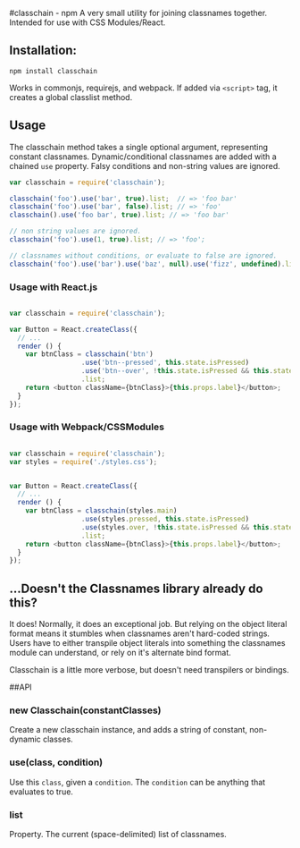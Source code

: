 #classchain - npm
A very small utility for joining classnames together. Intended for use with CSS Modules/React.

## Installation:
```
npm install classchain
```
Works in commonjs, requirejs, and webpack. If added via ```<script>``` tag, it creates a global classlist method.

## Usage
The classchain method takes a single optional argument, representing constant classnames. Dynamic/conditional classnames are added with a chained ```use``` property. Falsy conditions and non-string values are ignored.

```javascript
var classchain = require('classchain');

classchain('foo').use('bar', true).list;  // => 'foo bar'
classchain('foo').use('bar', false).list; // => 'foo'
classchain().use('foo bar', true).list; // => 'foo bar'

// non string values are ignored.
classchain('foo').use(1, true).list; // => 'foo';

// classnames without conditions, or evaluate to false are ignored.
classchain('foo').use('bar').use('baz', null).use('fizz', undefined).list; //=> 'foo'

```

### Usage with React.js

```javascript

var classchain = require('classchain');

var Button = React.createClass({
  // ...
  render () {
    var btnClass = classchain('btn')
                  .use('btn--pressed', this.state.isPressed)
                  .use('btn--over', !this.state.isPressed && this.state.isHovered)
                  .list;
    return <button className={btnClass}>{this.props.label}</button>;
  }
});

```

### Usage with Webpack/CSSModules

```javascript

var classchain = require('classchain');
var styles = require('./styles.css');


var Button = React.createClass({
  // ...
  render () {
    var btnClass = classchain(styles.main)
                  .use(styles.pressed, this.state.isPressed)
                  .use(styles.over, !this.state.isPressed && this.state.isHovered)
                  .list;
    return <button className={btnClass}>{this.props.label}</button>;
  }
});

```


## ...Doesn't the Classnames library already do this?
It does! Normally, it does an exceptional job. But relying on the object literal format means it stumbles when classnames aren't hard-coded strings. Users have to either transpile object literals into something the classnames module can understand, or rely on it's alternate bind format.

Classchain is a little more verbose, but doesn't need transpilers or bindings.

##API

### new Classchain(constantClasses)
Create a new classchain instance, and adds a string of constant, non-dynamic classes.

### use(class, condition)
Use this ```class```, given a ```condition```. The ```condition``` can be anything that evaluates to true.

### list
Property. The current (space-delimited) list of classnames.
